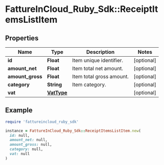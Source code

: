 # FattureInCloud_Ruby_Sdk::ReceiptItemsListItem

## Properties

| Name | Type | Description | Notes |
| ---- | ---- | ----------- | ----- |
| **id** | **Float** | Item unique identifier. | [optional] |
| **amount_net** | **Float** | Item total net amount. | [optional] |
| **amount_gross** | **Float** | Item total gross amount. | [optional] |
| **category** | **String** | Item category. | [optional] |
| **vat** | [**VatType**](VatType.md) |  | [optional] |

## Example

```ruby
require 'fattureincloud_ruby_sdk'

instance = FattureInCloud_Ruby_Sdk::ReceiptItemsListItem.new(
  id: null,
  amount_net: null,
  amount_gross: null,
  category: null,
  vat: null
)
```

